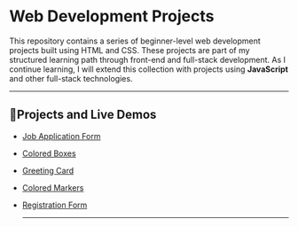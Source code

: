 # Web Development Projects

This repository contains a series of beginner-level web development projects built using HTML and CSS. These projects are part of my structured learning path through front-end and full-stack development.
As I continue learning, I will extend this collection with projects using **JavaScript** and other full-stack technologies.

---
## 📂Projects and Live Demos
- [Job Application Form](https://malleswari-jonnadula.github.io/Web-dev-projects/Job-application-form/)
- [Colored Boxes](https://malleswari-jonnadula.github.io/Web-dev-projects/colored-boxes/)
- [Greeting Card](https://malleswari-jonnadula.github.io/Web-dev-projects/greeting-card/)
- [Colored Markers](https://malleswari-jonnadula.github.io/Web-dev-projects/colored-markers/)
- [Registration Form](https://malleswari-jonnadula.github.io/Web-dev-projects/Registration-form/)

  ---
